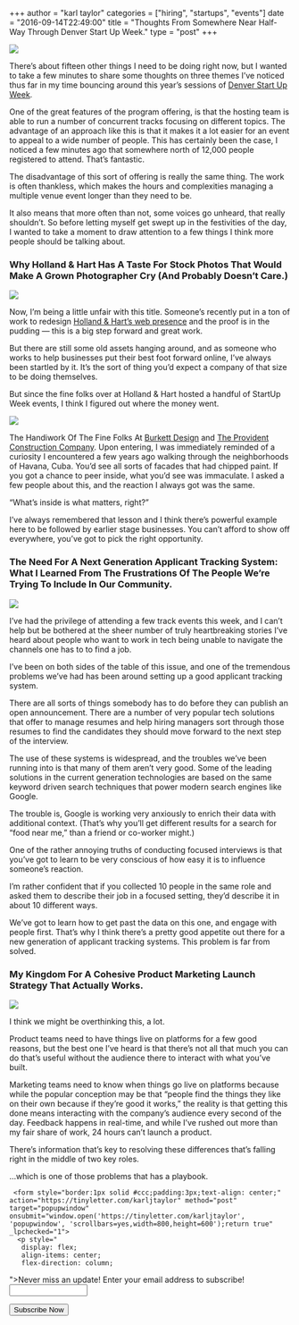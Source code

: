 +++
author = "karl taylor"
categories = ["hiring", "startups", "events"]
date = "2016-09-14T22:49:00"
title = "Thoughts From Somewhere Near Half-Way Through Denver Start Up Week."
type = "post"
+++

  ![](https://raw.githubusercontent.com/karljtaylor/kjt/blog/content/assets/1*ovoKeeZ08mHKc5mPicN8kA.png)  


 There’s about fifteen other things I need to be doing right now, but I wanted to take a few minutes to share some thoughts on three themes I’ve noticed thus far in my time bouncing around this year’s sessions of [Denver Start Up Week](https://www.denverstartupweek.org/).

 One of the great features of the program offering, is that the hosting team is able to run a number of concurrent tracks focusing on different topics. The advantage of an approach like this is that it makes it a lot easier for an event to appeal to a wide number of people. This has certainly been the case, I noticed a few minutes ago that somewhere north of 12,000 people registered to attend. That’s fantastic.

 The disadvantage of this sort of offering is really the same thing. The work is often thankless, which makes the hours and complexities managing a multiple venue event longer than they need to be.

 It also means that more often than not, some voices go unheard, that really shouldn’t. So before letting myself get swept up in the festivities of the day, I wanted to take a moment to draw attention to a few things I think more people should be talking about.

 ### Why Holland & Hart Has A Taste For Stock Photos That Would Make A Grown Photographer Cry (And Probably Doesn’t Care.)

  ![](https://raw.githubusercontent.com/karljtaylor/kjt/blog/content/assets/1*vvMIVUrpx-Wz-fe-dOk4xw.png)  


 Now, I’m being a little unfair with this title. Someone’s recently put in a ton of work to redesign [Holland & Hart’s web presence](https://www.hollandhart.com/) and the proof is in the pudding — this is a big step forward and great work.

 But there are still some old assets hanging around, and as someone who works to help businesses put their best foot forward online, I’ve always been startled by it. It’s the sort of thing you’d expect a company of that size to be doing themselves.

 But since the fine folks over at Holland & Hart hosted a handful of StartUp Week events, I think I figured out where the money went.

  ![](https://raw.githubusercontent.com/karljtaylor/kjt/blog/content/assets/1*9e9KJiVHg2d8kfmpFVk_Jw.jpeg)

 The Handiwork Of The Fine Folks At [Burkett Design](http://www.burkettdesign.com/portfolio?lightbox=i26jv) and [The Provident Construction Company](http://www.providentconstruction.com/news/holland-and-hart).  Upon entering, I was immediately reminded of a curiosity I encountered a few years ago walking through the neighborhoods of Havana, Cuba. You’d see all sorts of facades that had chipped paint. If you got a chance to peer inside, what you’d see was immaculate. I asked a few people about this, and the reaction I always got was the same.

 “What’s inside is what matters, right?”

 I’ve always remembered that lesson and I think there’s powerful example here to be followed by earlier stage businesses. You can’t afford to show off everywhere, you’ve got to pick the right opportunity.

 ### The Need For A Next Generation Applicant Tracking System: What I Learned From The Frustrations Of The People We’re Trying To Include In Our Community.

  ![](https://raw.githubusercontent.com/karljtaylor/kjt/blog/content/assets/1*y06NjTw0aykiuvKVGz8BUQ.png)  


 I’ve had the privilege of attending a few track events this week, and I can’t help but be bothered at the sheer number of truly heartbreaking stories I’ve heard about people who want to work in tech being unable to navigate the channels one has to to find a job.

 I’ve been on both sides of the table of this issue, and one of the tremendous problems we’ve had has been around setting up a good applicant tracking system.

 There are all sorts of things somebody has to do before they can publish an open announcement. There are a number of very popular tech solutions that offer to manage resumes and help hiring managers sort through those resumes to find the candidates they should move forward to the next step of the interview.

 The use of these systems is widespread, and the troubles we’ve been running into is that many of them aren’t very good. Some of the leading solutions in the current generation technologies are based on the same keyword driven search techniques that power modern search engines like Google.

 The trouble is, Google is working very anxiously to enrich their data with additional context. (That’s why you’ll get different results for a search for “food near me,” than a friend or co-worker might.)

 One of the rather annoying truths of conducting focused interviews is that you’ve got to learn to be very conscious of how easy it is to influence someone’s reaction.

 I’m rather confident that if you collected 10 people in the same role and asked them to describe their job in a focused setting, they’d describe it in about 10 different ways.

 We’ve got to learn how to get past the data on this one, and engage with people first. That’s why I think there’s a pretty good appetite out there for a new generation of applicant tracking systems. This problem is far from solved.

 ### My Kingdom For A Cohesive Product Marketing Launch Strategy That Actually Works.

  ![](https://raw.githubusercontent.com/karljtaylor/kjt/blog/content/assets/1*GZyKtrsiou23_gcV2v3yvw.png)  


 I think we might be overthinking this, a lot.

 Product teams need to have things live on platforms for a few good reasons, but the best one I’ve heard is that there’s not all that much you can do that’s useful without the audience there to interact with what you’ve built.

 Marketing teams need to know when things go live on platforms because while the popular conception may be that “people find the things they like on their own because if they’re good it works,” the reality is that getting this done means interacting with the company’s audience every second of the day. Feedback happens in real-time, and while I’ve rushed out more than my fair share of work, 24 hours can’t launch a product.

 There’s information that’s key to resolving these differences that’s falling right in the middle of two key roles.

 …which is one of those problems that has a playbook.


     <form style="border:1px solid #ccc;padding:3px;text-align: center;" action="https://tinyletter.com/karljtaylor" method="post" target="popupwindow" onsubmit="window.open('https://tinyletter.com/karljtaylor', 'popupwindow', 'scrollbars=yes,width=800,height=600');return true" _lpchecked="1">
      <p style="
       display: flex;
       align-items: center;
       flex-direction: column;
   "><label for="tlemail">Never miss an update! Enter your email address to subscribe!</label>
        <input type="text" name="email" id="tlemail" style="
       width: 140px;
   "></p>
      <input type="hidden" value="1" name="embed"><input type="submit" value="Subscribe Now">
   </form>
